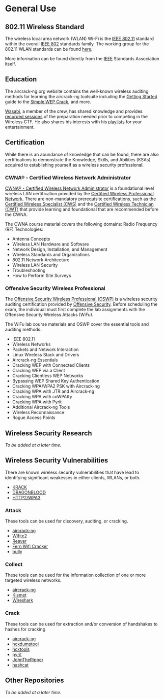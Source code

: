 # General Use
## 802.11 Wireless Standard
The wireless local area network (WLAN) Wi-Fi is the [IEEE 802.11](https://en.wikipedia.org/wiki/IEEE_802.11) standard within the overall [IEEE 802](https://en.wikipedia.org/wiki/IEEE_802) standards family. The working group for the 802.11 WLAN standards can be found [here](http://www.ieee802.org/11/).

More information can be found directly from the [IEEE](https://standards.ieee.org/standard/802_11-2016.html) Standards Association itself.

## Education
The aircrack-ng.org website contains the well-known wireless auditing methods for learning the aircrack-ng toolsuite including the [Getting Started](https://www.aircrack-ng.org/doku.php?id=getting_started) guide to the [Simple WEP Crack](https://www.aircrack-ng.org/doku.php?id=simple_wep_crack), and more.

[Wasabi](https://twitter.com/FrustratedITGuy), a member of the crew, has shared knowledge and provides [recorded sessions](https://www.youtube.com/channel/UCJhlW698__Zic9y3Jc3T99w/featured) of the preparation needed prior to competing in the Wireless CTF. He also shares his interests with his [playlists](https://www.youtube.com/channel/UCJhlW698__Zic9y3Jc3T99w/playlists) for your entertainment.

## Certification
While there is an abundance of knowledge that can be found, there are also certifications to demonstrate the Knowledge, Skills, and Abilities (KSAs) acquired to establishing yourself as a wireless security professional.

### CWNA® - Certified Wireless Network Administrator
[CWNA® - Certified Wireless Network Administrator](https://www.cwnp.com/certifications/cwna) is a foundational level wireless LAN certification provided by the [Certified Wireless Professional Network](https://www.cwnp.com/). There are non-mandatory prerequisite certifications, such as the [Certified Wireless Specialist (CWS)](https://www.cwnp.com/certifications/cws-100/) and the [Certified Wireless Technician (CWT)](https://www.cwnp.com/certifications/cwt-100/) that provide learning and foundational that are recommended before the CWNA.

The CWNA course material covers the following domains:
Radio Frequency (RF) Technologies:

* Antenna Concepts
* Wireless LAN Hardware and Software
* Network Design, Installation, and Management
* Wireless Standards and Organizations
* 802.11 Network Architecture
* Wireless LAN Security
* Troubleshooting
* How to Perform Site Surveys

### Offensive Security Wireless Professional
The [Offensive Security Wireless Professional (OSWP)](https://www.offensive-security.com/wifu-oswp/) is a wireless security auditing certification provided by [Offensive Security](https://www.offensive-security.com/). Before scheduling the exam, the individual must first complete the lab assignments with the Offensive Security Wireless Attacks (WiFu).

The WiFu lab course materials and OSWP cover the essential tools and auditing methods:

* IEEE 802.11
* Wireless Networks
* Packets and Network Interaction
* Linux Wireless Stack and Drivers
* Aircrack-ng Essentials
* Cracking WEP with Connected Clients
* Cracking WEP via a Client
* Cracking Clientless WEP Networks
* Bypassing WEP Shared Key Authentication
* Cracking WPA/WPA2 PSK with Aircrack-ng
* Cracking WPA with JTR and Aircrack-ng
* Cracking WPA with coWPAtty
* Cracking WPA with Pyrit
* Additional Aircrack-ng Tools
* Wireless Reconnaissance
* Rogue Access Points

## Wireless Security Research
_To be added at a later time._

## Wireless Security Vulnerabilities
There are known wireless security vulnerabilities that have lead to identifying significant weakesses in either clients, WLANs, or both.
* [KRACK](https://www.krackattacks.com/)
* [DRAGONBLOOD](https://wpa3.mathyvanhoef.com/)
* [HTTP2/WPA3](https://portswigger.net/daily-swig/researchers-exploit-http-2-wpa3-protocols-to-stage-highly-efficient-timeless-timing-attacks)

### Attack
These tools can be used for discovery, auditing, or cracking.
* [aircrack-ng](https://www.aircrack-ng.org/)
* [Wifite2](https://github.com/derv82/wifite2)
* [Reaver](https://github.com/t6x/reaver-wps-fork-t6x)
* [Fern Wifi Cracker](https://github.com/savio-code/fern-wifi-cracker)
* [bully](https://github.com/aanarchyy/bully)

### Collect
These tools can be used for the information collection of one or more targeted wireless networks.
* [aircrack-ng](https://www.aircrack-ng.org/)
* [Kismet](https://www.kismetwireless.net/)
* [Wireshark](https://www.wireshark.org/download.html)

### Crack
These tools can be used for extraction and/or conversion of handshakes to hashes for cracking.
* [aircrack-ng](https://www.aircrack-ng.org/)
* [hcxdumptool](https://github.com/ZerBea/hcxdumptool)
* [hcxtools](https://github.com/ZerBea/hcxtools)
* [pyrit](https://github.com/JPaulMora/Pyrit)
* [JohnTheRipper](https://github.com/magnumripper/JohnTheRipper)
* [hashcat](https://github.com/hashcat/hashcat)

## Other Repositories
_To be added at a later time._
